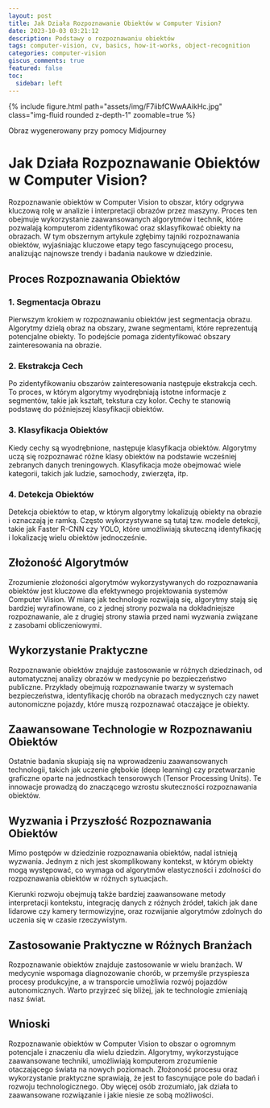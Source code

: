 ```yaml
---
layout: post
title: Jak Działa Rozpoznawanie Obiektów w Computer Vision?
date: 2023-10-03 03:21:12
description: Podstawy o rozpoznawaniu obiektów
tags: computer-vision, cv, basics, how-it-works, object-recognition
categories: computer-vision
giscus_comments: true
featured: false
toc:
  sidebar: left
---
```

{% include figure.html path="assets/img/F7iibfCWwAAikHc.jpg" class="img-fluid rounded z-depth-1" zoomable=true %}
<div class="caption">
    Obraz wygenerowany przy pomocy Midjourney
</div>

# Jak Działa Rozpoznawanie Obiektów w Computer Vision?

Rozpoznawanie obiektów w Computer Vision to obszar, który odgrywa kluczową rolę w analizie i interpretacji obrazów przez maszyny. Proces ten obejmuje wykorzystanie zaawansowanych algorytmów i technik, które pozwalają komputerom zidentyfikować oraz sklasyfikować obiekty na obrazach. W tym obszernym artykule zgłębimy tajniki rozpoznawania obiektów, wyjaśniając kluczowe etapy tego fascynującego procesu, analizując najnowsze trendy i badania naukowe w dziedzinie.

## Proces Rozpoznawania Obiektów

### 1. **Segmentacja Obrazu**

Pierwszym krokiem w rozpoznawaniu obiektów jest segmentacja obrazu. Algorytmy dzielą obraz na obszary, zwane segmentami, które reprezentują potencjalne obiekty. To podejście pomaga zidentyfikować obszary zainteresowania na obrazie.

### 2. **Ekstrakcja Cech**

Po zidentyfikowaniu obszarów zainteresowania następuje ekstrakcja cech. To proces, w którym algorytmy wyodrębniają istotne informacje z segmentów, takie jak kształt, tekstura czy kolor. Cechy te stanowią podstawę do późniejszej klasyfikacji obiektów.

### 3. **Klasyfikacja Obiektów**

Kiedy cechy są wyodrębnione, następuje klasyfikacja obiektów. Algorytmy uczą się rozpoznawać różne klasy obiektów na podstawie wcześniej zebranych danych treningowych. Klasyfikacja może obejmować wiele kategorii, takich jak ludzie, samochody, zwierzęta, itp.

### 4. **Detekcja Obiektów**

Detekcja obiektów to etap, w którym algorytmy lokalizują obiekty na obrazie i oznaczają je ramką. Często wykorzystywane są tutaj tzw. modele detekcji, takie jak Faster R-CNN czy YOLO, które umożliwiają skuteczną identyfikację i lokalizację wielu obiektów jednocześnie.

## Złożoność Algorytmów

Zrozumienie złożoności algorytmów wykorzystywanych do rozpoznawania obiektów jest kluczowe dla efektywnego projektowania systemów Computer Vision. W miarę jak technologie rozwijają się, algorytmy stają się bardziej wyrafinowane, co z jednej strony pozwala na dokładniejsze rozpoznawanie, ale z drugiej strony stawia przed nami wyzwania związane z zasobami obliczeniowymi.

## Wykorzystanie Praktyczne

Rozpoznawanie obiektów znajduje zastosowanie w różnych dziedzinach, od automatycznej analizy obrazów w medycynie po bezpieczeństwo publiczne. Przykłady obejmują rozpoznawanie twarzy w systemach bezpieczeństwa, identyfikację chorób na obrazach medycznych czy nawet autonomiczne pojazdy, które muszą rozpoznawać otaczające je obiekty.

## Zaawansowane Technologie w Rozpoznawaniu Obiektów

Ostatnie badania skupiają się na wprowadzeniu zaawansowanych technologii, takich jak uczenie głębokie (deep learning) czy przetwarzanie graficzne oparte na jednostkach tensorowych (Tensor Processing Units). Te innowacje prowadzą do znaczącego wzrostu skuteczności rozpoznawania obiektów.

## Wyzwania i Przyszłość Rozpoznawania Obiektów

Mimo postępów w dziedzinie rozpoznawania obiektów, nadal istnieją wyzwania. Jednym z nich jest skomplikowany kontekst, w którym obiekty mogą występować, co wymaga od algorytmów elastyczności i zdolności do rozpoznawania obiektów w różnych sytuacjach.

Kierunki rozwoju obejmują także bardziej zaawansowane metody interpretacji kontekstu, integrację danych z różnych źródeł, takich jak dane lidarowe czy kamery termowizyjne, oraz rozwijanie algorytmów zdolnych do uczenia się w czasie rzeczywistym.

## Zastosowanie Praktyczne w Różnych Branżach

Rozpoznawanie obiektów znajduje zastosowanie w wielu branżach. W medycynie wspomaga diagnozowanie chorób, w przemyśle przyspiesza procesy produkcyjne, a w transporcie umożliwia rozwój pojazdów autonomicznych. Warto przyjrzeć się bliżej, jak te technologie zmieniają nasz świat.

## Wnioski

Rozpoznawanie obiektów w Computer Vision to obszar o ogromnym potencjale i znaczeniu dla wielu dziedzin. Algorytmy, wykorzystujące zaawansowane techniki, umożliwiają komputerom zrozumienie otaczającego świata na nowych poziomach. Złożoność procesu oraz wykorzystanie praktyczne sprawiają, że jest to fascynujące pole do badań i rozwoju technologicznego. Oby więcej osób zrozumiało, jak działa to zaawansowane rozwiązanie i jakie niesie ze sobą możliwości.